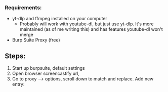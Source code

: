 ### Requirements:
- yt-dlp and ffmpeg installed on your computer
	- Probably will work with youtube-dl, but just use yt-dlp. It's more maintained (as of me writing this) and has features youtube-dl won't merge
- Burp Suite Proxy (free)
## Steps:
1. Start up burpsuite, default settings
2. Open browser screencastify url, 
3. Go to proxy --> options, scroll down to match and replace. Add new entry: